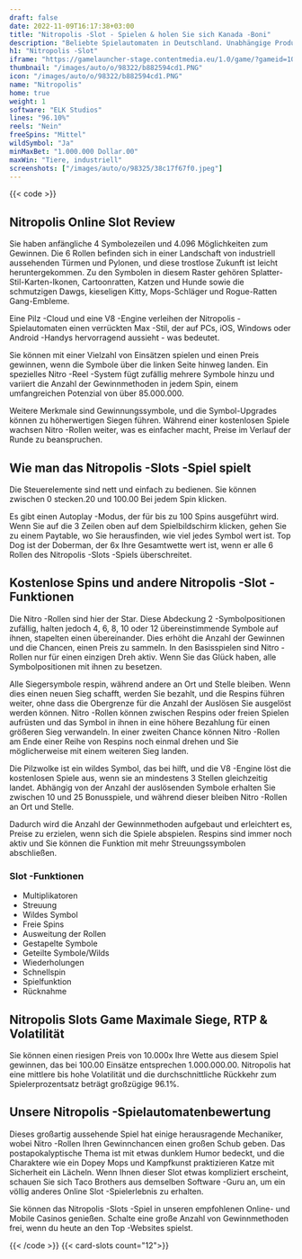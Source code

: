 ```yaml
---
draft: false
date: 2022-11-09T16:17:38+03:00
title: "Nitropolis -Slot - Spielen & holen Sie sich Kanada -Boni"
description: "Beliebte Spielautomaten in Deutschland. Unabhängige Produktbewertungen und exklusive Anmeldeangebote. Jetzt spielen!"
h1: "Nitropolis -Slot"
iframe: "https://gamelauncher-stage.contentmedia.eu/1.0/game/?gameid=10049&operatorid=44&mode=demo&currency=EUR&device=desktop&token=EUR_1597926622061&language=en_gb"
thumbnail: "/images/auto/o/98322/b882594cd1.PNG"
icon: "/images/auto/o/98322/b882594cd1.PNG"
name: "Nitropolis"
home: true
weight: 1
software: "ELK Studios"
lines: "96.10%"
reels: "Nein"
freeSpins: "Mittel"
wildSymbol: "Ja"
minMaxBet: "1.000.000 Dollar.00"
maxWin: "Tiere, industriell"
screenshots: ["/images/auto/o/98325/38c17f67f0.jpeg"]
---
```


{{< code >}}<h2>Nitropolis Online Slot Review</h2><p>Sie haben anfängliche 4 Symbolezeilen und 4.096 Möglichkeiten zum Gewinnen. Die 6 Rollen befinden sich in einer Landschaft von industriell aussehenden Türmen und Pylonen, und diese trostlose Zukunft ist leicht heruntergekommen. Zu den Symbolen in diesem Raster gehören Splatter-Stil-Karten-Ikonen, Cartoonratten, Katzen und Hunde sowie die schmutzigen Dawgs, kieseligen Kitty, Mops-Schläger und Rogue-Ratten Gang-Embleme.</p><p>Eine Pilz -Cloud und eine V8 -Engine verleihen der Nitropolis -Spielautomaten einen verrückten Max -Stil, der auf PCs, iOS, Windows oder Android -Handys hervorragend aussieht - was bedeutet.</p><p>Sie können mit einer Vielzahl von Einsätzen spielen und einen Preis gewinnen, wenn die Symbole über die linken Seite hinweg landen. Ein spezielles Nitro -Reel -System fügt zufällig mehrere Symbole hinzu und variiert die Anzahl der Gewinnmethoden in jedem Spin, einem umfangreichen Potenzial von über 85.000.000.</p><p>Weitere Merkmale sind Gewinnungssymbole, und die Symbol-Upgrades können zu höherwertigen Siegen führen. Während einer kostenlosen Spiele wachsen Nitro -Rollen weiter, was es einfacher macht, Preise im Verlauf der Runde zu beanspruchen.</p><h2>Wie man das Nitropolis -Slots -Spiel spielt</h2><p>Die Steuerelemente sind nett und einfach zu bedienen. Sie können zwischen 0 stecken.20 und 100.00 Bei jedem Spin klicken.</p><p>Es gibt einen Autoplay -Modus, der für bis zu 100 Spins ausgeführt wird. Wenn Sie auf die 3 Zeilen oben auf dem Spielbildschirm klicken, gehen Sie zu einem Paytable, wo Sie herausfinden, wie viel jedes Symbol wert ist. Top Dog ist der Doberman, der 6x Ihre Gesamtwette wert ist, wenn er alle 6 Rollen des Nitropolis -Slots -Spiels überschreitet.</p><h2>Kostenlose Spins und andere Nitropolis -Slot -Funktionen</h2><p>Die Nitro -Rollen sind hier der Star. Diese Abdeckung 2 -Symbolpositionen zufällig, halten jedoch 4, 6, 8, 10 oder 12 übereinstimmende Symbole auf ihnen, stapelten einen übereinander. Dies erhöht die Anzahl der Gewinnen und die Chancen, einen Preis zu sammeln. In den Basisspielen sind Nitro -Rollen nur für einen einzigen Dreh aktiv. Wenn Sie das Glück haben, alle Symbolpositionen mit ihnen zu besetzen.</p><p>Alle Siegersymbole respin, während andere an Ort und Stelle bleiben. Wenn dies einen neuen Sieg schafft, werden Sie bezahlt, und die Respins führen weiter, ohne dass die Obergrenze für die Anzahl der Auslösen Sie ausgelöst werden können. Nitro -Rollen können zwischen Respins oder freien Spielen aufrüsten und das Symbol in ihnen in eine höhere Bezahlung für einen größeren Sieg verwandeln. In einer zweiten Chance können Nitro -Rollen am Ende einer Reihe von Respins noch einmal drehen und Sie möglicherweise mit einem weiteren Sieg landen.</p><p>Die Pilzwolke ist ein wildes Symbol, das bei hilft, und die V8 -Engine löst die kostenlosen Spiele aus, wenn sie an mindestens 3 Stellen gleichzeitig landet. Abhängig von der Anzahl der auslösenden Symbole erhalten Sie zwischen 10 und 25 Bonusspiele, und während dieser bleiben Nitro -Rollen an Ort und Stelle.</p><p>Dadurch wird die Anzahl der Gewinnmethoden aufgebaut und erleichtert es, Preise zu erzielen, wenn sich die Spiele abspielen. Respins sind immer noch aktiv und Sie können die Funktion mit mehr Streuungssymbolen abschließen.</p><h3>
Slot -Funktionen</h3><ul>
<li></span>
Multiplikatoren</li>
<li></span>
Streuung</li>
<li></span>
Wildes Symbol</li>
<li></span>
Freie Spins</li>
<li></span>
Ausweitung der Rollen</li>
<li></span>
Gestapelte Symbole</li>
<li></span>
Geteilte Symbole/Wilds</li>
<li></span>
Wiederholungen</li>
<li></span>
Schnellspin</li>
<li></span>
Spielfunktion</li>
<li></span>
Rücknahme</li></ul><h2>Nitropolis Slots Game Maximale Siege, RTP & Volatilität</h2><p>Sie können einen riesigen Preis von 10.000x Ihre Wette aus diesem Spiel gewinnen, das bei 100.00 Einsätze entsprechen 1.000.000.00. Nitropolis hat eine mittlere bis hohe Volatilität und die durchschnittliche Rückkehr zum Spielerprozentsatz beträgt großzügige 96.1%.</p><h2>Unsere Nitropolis -Spielautomatenbewertung</h2><p>Dieses großartig aussehende Spiel hat einige herausragende Mechaniker, wobei Nitro -Rollen Ihren Gewinnchancen einen großen Schub geben. Das postapokalyptische Thema ist mit etwas dunklem Humor bedeckt, und die Charaktere wie ein Dopey Mops und Kampfkunst praktizieren Katze mit Sicherheit ein Lächeln. Wenn Ihnen dieser Slot etwas kompliziert erscheint, schauen Sie sich Taco Brothers aus demselben Software -Guru an, um ein völlig anderes Online Slot -Spielerlebnis zu erhalten.</p><p>Sie können das Nitropolis -Slots -Spiel in unseren empfohlenen Online- und Mobile Casinos genießen. Schalte eine große Anzahl von Gewinnmethoden frei, wenn du heute an den Top -Websites spielst.</p>{{< /code >}}
{{< card-slots count="12">}}